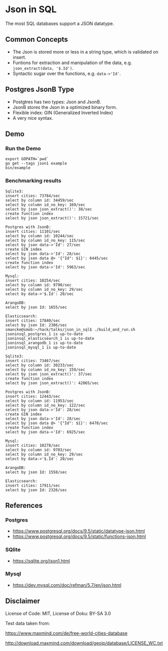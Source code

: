# Json in SQL

The most SQL databases support a JSON datatype.

## Common Concepts

* The Json is stored more or less in a string type, which is validated on insert.
* Funtions for extraction and manipulation of the data, e.g. `json_extract(data, '$.Id')`.
* Syntactic sugar over the functions, e.g. `data->'Id'`.

## Postgres JsonB Type

* Postgtres has two types: Json and JsonB.
* JsonB stores the Json in a optimized binary form.
* Flexible index: GIN (Generalized Inverted Index)
* A very nice syntax.

## Demo
### Run the Demo
```shell
export GOPATH=`pwd`
go get --tags json1 example
bin/example
```

### Benchmarking results
```
Sqlite3:
insert cities: 73784/sec
select by column id: 34459/sec
select by column id_no_key: 169/sec
select by json json_extract()': 38/sec
create function index
select by json json_extract()': 15721/sec

Postgres with JsonB:
insert cities: 11101/sec
select by column id: 10244/sec
select by column id_no_key: 115/sec
select by json data->'Id': 27/sec
create GIN index
select by json data->'Id': 28/sec
select by json data @> '{"Id": $1}': 6445/sec
create function index
select by json data->'Id': 5963/sec

Mysql:
insert cities: 10254/sec
select by column id: 9790/sec
select by column id_no_key: 29/sec
select by data->'$.Id': 20/sec

ArangoDB:
select by json Id: 1655/sec

Elasticsearch:
insert cities: 17840/sec
select by json Id: 2386/sec
smancke@smob:~/hack/talks/json_in_sql$ ./build_and_run.sh 
jsoninsql_postgres_1 is up-to-date
jsoninsql_elasticsearch_1 is up-to-date
jsoninsql_arangodb_1 is up-to-date
jsoninsql_mysql_1 is up-to-date

Sqlite3:
insert cities: 73467/sec
select by column id: 30233/sec
select by column id_no_key: 159/sec
select by json json_extract()': 37/sec
create function index
select by json json_extract()': 42865/sec

Postgres with JsonB:
insert cities: 12443/sec
select by column id: 11953/sec
select by column id_no_key: 122/sec
select by json data->'Id': 28/sec
create GIN index
select by json data->'Id': 28/sec
select by json data @> '{"Id": $1}': 6478/sec
create function index
select by json data->'Id': 6925/sec
                                                                                                                      
Mysql:                                                                                                                
insert cities: 10278/sec                                                                                              
select by column id: 9703/sec                                                                                         
select by column id_no_key: 29/sec                                                                                    
select by data->'$.Id': 20/sec

ArangoDB:
select by json Id: 1558/sec

Elasticsearch:
insert cities: 17911/sec
select by json Id: 2326/sec
```

## References
### Postgres
* https://www.postgresql.org/docs/9.5/static/datatype-json.html
* https://www.postgresql.org/docs/9.5/static/functions-json.html

### SQlite
* https://sqlite.org/json1.html

### Mysql
* https://dev.mysql.com/doc/refman/5.7/en/json.html

## Disclaimer
License of Code: MIT, License of Doku: BY-SA 3.0

Test data taken from:

https://www.maxmind.com/de/free-world-cities-database

http://download.maxmind.com/download/geoip/database/LICENSE_WC.txt
